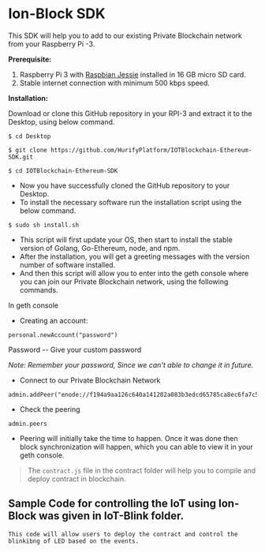 # Ion-Block SDK 

This SDK will help you to add to our existing Private Blockchain network from your Raspberry Pi -3.

**Prerequisite:**

1. Raspberry Pi 3 with [Raspbian Jessie](https://www.raspberrypi.org/downloads/raspbian/) installed in 16 GB micro SD card.
2. Stable internet connection with minimum 500 kbps speed.

**Installation:**

Download or clone this GitHub repository in your RPI-3 and extract it to the Desktop, using below command.

```
$ cd Desktop

$ git clone https://github.com/HurifyPlatform/IOTBlockchain-Ethereum-SDK.git

$ cd IOTBlockchain-Ethereum-SDK
```

- Now you have successfully cloned the GitHub repository to your Desktop.
- To install the necessary software run the installation script using the below command.

```
$ sudo sh install.sh
```

- This script will first update your OS, then start to install the stable version of Golang, Go-Ethereum, node, and npm.
- After the installation, you will get a greeting messages with the version number of software installed.
- And then this script will allow you to enter into the geth console where you can join our Private Blockchain network, using the following commands.

In geth console 

* Creating an account:

```
personal.newAccount("password")              
```

Password -- Give your custom password 

*Note: Remember your password, Since we can't able to change it in future.*
 
- Connect to our Private Blockchain Network 

```
admin.addPeer("enode://f194a9aa126c640a141202a083b3edcd65785ca8ec6fa7c5d77065ef918c6a01d49512147826c11d2c60f6c1551eb5a120c33a16fb0c31f0879d582a4c247c7b@54.214.225.10:30303")
```

- Check the peering 

```
admin.peers
```

- Peering will initially take the time to happen. Once it was done then block synchronization will happen, which you can able to view it in your geth console.

>The `contract.js` file in the contract folder will help you to compile and deploy contract in blockchain.

## Sample Code for controlling the IoT using Ion-Block was given in IoT-Blink folder.
    This code will allow users to deploy the contract and control the blinkibng of LED based on the events.
